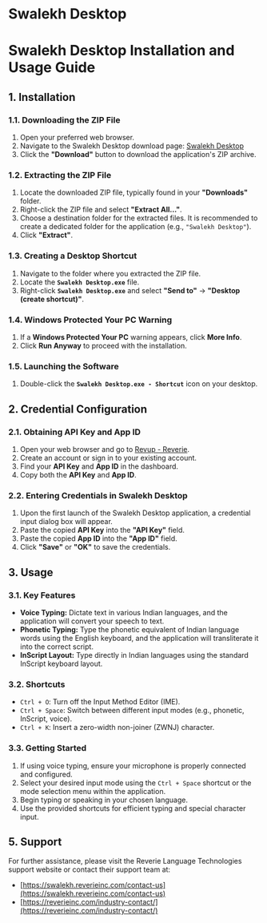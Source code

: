 # Swalekh Desktop

# Swalekh Desktop Installation and Usage Guide

## 1. Installation

### 1.1. Downloading the ZIP File

1.  Open your preferred web browser.
2.  Navigate to the Swalekh Desktop download page: [Swalekh Desktop](https://swalekh.reverieinc.com/download-windows)
3.  Click the **"Download"** button to download the application's ZIP archive.

### 1.2. Extracting the ZIP File

1.  Locate the downloaded ZIP file, typically found in your **"Downloads"** folder.
2.  Right-click the ZIP file and select **"Extract All..."**.
3.  Choose a destination folder for the extracted files. It is recommended to create a dedicated folder for the application (e.g., `"Swalekh Desktop"`).
4.  Click **"Extract"**.

### 1.3. Creating a Desktop Shortcut

1.  Navigate to the folder where you extracted the ZIP file.
2.  Locate the **`Swalekh Desktop.exe`** file.
3.  Right-click **`Swalekh Desktop.exe`** and select **"Send to"** -> **"Desktop (create shortcut)"**.

### 1.4. Windows Protected Your PC Warning

1.  If a **Windows Protected Your PC** warning appears, click **More Info**.
2.  Click **Run Anyway** to proceed with the installation.

### 1.5. Launching the Software

1.  Double-click the **`Swalekh Desktop.exe - Shortcut`** icon on your desktop.

## 2. Credential Configuration

### 2.1. Obtaining API Key and App ID

1.  Open your web browser and go to [Revup - Reverie](https://revup.reverieinc.com/).
2.  Create an account or sign in to your existing account.
3.  Find your **API Key** and **App ID** in the dashboard.
4.  Copy both the **API Key** and **App ID**.

### 2.2. Entering Credentials in Swalekh Desktop

1.  Upon the first launch of the Swalekh Desktop application, a credential input dialog box will appear.
2.  Paste the copied **API Key** into the **"API Key"** field.
3.  Paste the copied **App ID** into the **"App ID"** field.
4.  Click **"Save"** or **"OK"** to save the credentials.

## 3. Usage

### 3.1. Key Features

* **Voice Typing:** Dictate text in various Indian languages, and the application will convert your speech to text.
* **Phonetic Typing:** Type the phonetic equivalent of Indian language words using the English keyboard, and the application will transliterate it into the correct script.
* **InScript Layout:** Type directly in Indian languages using the standard InScript keyboard layout.

### 3.2. Shortcuts

* `Ctrl + O`: Turn off the Input Method Editor (IME).
* `Ctrl + Space`: Switch between different input modes (e.g., phonetic, InScript, voice).
* `Ctrl + K`: Insert a zero-width non-joiner (ZWNJ) character.

### 3.3. Getting Started

1.  If using voice typing, ensure your microphone is properly connected and configured.
2.  Select your desired input mode using the `Ctrl + Space` shortcut or the mode selection menu within the application.
3.  Begin typing or speaking in your chosen language.
4.  Use the provided shortcuts for efficient typing and special character input.

## 5. Support

For further assistance, please visit the Reverie Language Technologies support website or contact their support team at:

* [https://swalekh.reverieinc.com/contact-us](https://swalekh.reverieinc.com/contact-us)
* [https://reverieinc.com/industry-contact/](https://reverieinc.com/industry-contact/)
